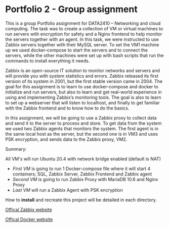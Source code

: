 # Portfolio 2 - Group assignment

This is a group Portfolio assignment for DATA2410 – Networking and cloud computing. The task was to create a collection of VM or virtual machines to run servers with encryption for safety and a Nginx frontend to help monitor the servers together with an agent. In this task, we were instructed to use Zabbix servers together with their MySQL server. To set the VM1 machine up we used docker-compose to start the servers and to connect the servers, while the other machines were set up with bash scripts that run the commands to install everything it needs. 

Zabbix is an open-source IT solution to monitor networks and servers and will provide you with system statistics and errors. Zabbix released its first version of its system in 2001, but the first stable version came in 2004. The goal for this assignment is to learn to use docker-compose and docker to initialize and run servers, but also to learn and get real-world experience in using and implementing Zabbix’s monitoring tools. The goal is also to learn to set up a webserver that will listen to localhost, and finally to get familiar with the Zabbix frontend and to know how to do the basics.

In this assignment, we will be going to use a Zabbix proxy to collect data and send it to the server to process and store. To get data from the system we used two Zabbix agents that monitors the system. The first agent is in the same local host as the server, but the second one is in VM3 and uses PSK encryption, and sends data to the Zabbix proxy, VM2.

Summary:

All VM's will run Ubuntu 20.4 with network bridge enabled (default is NAT)
 - *First VM* is going to run 1 Docker-compose file where it will start 4 containers; SQL, Zabbix Server, Zabbix Frontend and Zabbix agent
 - *Second VM* is going to run Zabbix Proxy with MariaDB 10.6 and Nginx Proxy
 - *Last VM* will run a Zabbix Agent with PSK encryption

How to **install** and recreate this project will be detailed in each directory.

[Offical Zabbix website](https://www.zabbix.com "Zabbix's Homepage")

[Offical Docker website](https://www.docker.com "Docker's Homepage")
